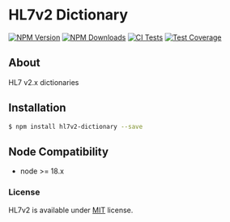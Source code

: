 # HL7v2 Dictionary

[![NPM Version][npm-image]][npm-url]
[![NPM Downloads][downloads-image]][downloads-url]
[![CI Tests][ci-test-image]][ci-test-url]
[![Test Coverage][coveralls-image]][coveralls-url]

## About

HL7 v2.x dictionaries

## Installation

```bash
$ npm install hl7v2-dictionary --save
```

## Node Compatibility

- node >= 18.x

### License

HL7v2 is available under [MIT](LICENSE) license.

[npm-image]: https://img.shields.io/npm/v/hl7v2-dictionary.svg
[npm-url]: https://npmjs.org/package/hl7v2-dictionary
[ci-test-image]: https://github.com/panates/hl7v2/actions/workflows/test.yml/badge.svg
[ci-test-url]: https://github.com/panates/hl7v2/actions/workflows/test.yml
[coveralls-image]: https://img.shields.io/coveralls/panates/hl7v2-dictionary/master.svg
[coveralls-url]: https://coveralls.io/r/panates/hl7v2-dictionary
[downloads-image]: https://img.shields.io/npm/dm/hl7v2-dictionary.svg
[downloads-url]: https://npmjs.org/package/hl7v2-dictionary
[gitter-image]: https://badges.gitter.im/panates/hl7v2-dictionary.svg
[gitter-url]: https://gitter.im/panates/hl7v2-dictionary?utm_source=badge&utm_medium=badge&utm_campaign=pr-badge&utm_content=badge
[dependencies-image]: https://david-dm.org/panates/hl7v2-dictionary/status.svg
[dependencies-url]: https://david-dm.org/panates/hl7v2-dictionary
[devdependencies-image]: https://david-dm.org/panates/hl7v2-dictionary/dev-status.svg
[devdependencies-url]: https://david-dm.org/panates/hl7v2-dictionary?type=dev
[quality-image]: http://npm.packagequality.com/shield/hl7v2-dictionary.png
[quality-url]: http://packagequality.com/#?package=hl7v2-dictionary
